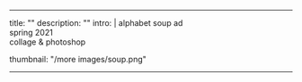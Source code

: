 ---

title: ""
description: ""
intro: |
 alphabet soup ad <br>
 spring 2021 <br>
 collage & photoshop <br>

thumbnail: "/more images/soup.png"

---